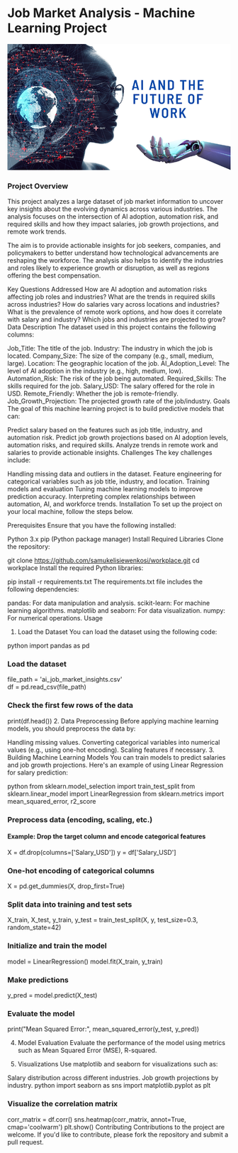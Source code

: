 # Job Market Analysis - Machine Learning Project
![ai_pic](ai_pic.png)
### Project Overview
This project analyzes a large dataset of job market information to uncover key insights about the evolving dynamics across various industries. The analysis focuses on the intersection of AI adoption, automation risk, and required skills and how they impact salaries, job growth projections, and remote work trends.

The aim is to provide actionable insights for job seekers, companies, and policymakers to better understand how technological advancements are reshaping the workforce. The analysis also helps to identify the industries and roles likely to experience growth or disruption, as well as regions offering the best compensation.

Key Questions Addressed
How are AI adoption and automation risks affecting job roles and industries?
What are the trends in required skills across industries?
How do salaries vary across locations and industries?
What is the prevalence of remote work options, and how does it correlate with salary and industry?
Which jobs and industries are projected to grow?
Data Description
The dataset used in this project contains the following columns:

Job_Title: The title of the job.
Industry: The industry in which the job is located.
Company_Size: The size of the company (e.g., small, medium, large).
Location: The geographic location of the job.
AI_Adoption_Level: The level of AI adoption in the industry (e.g., high, medium, low).
Automation_Risk: The risk of the job being automated.
Required_Skills: The skills required for the job.
Salary_USD: The salary offered for the role in USD.
Remote_Friendly: Whether the job is remote-friendly.
Job_Growth_Projection: The projected growth rate of the job/industry.
Goals
The goal of this machine learning project is to build predictive models that can:

Predict salary based on the features such as job title, industry, and automation risk.
Predict job growth projections based on AI adoption levels, automation risks, and required skills.
Analyze trends in remote work and salaries to provide actionable insights.
Challenges
The key challenges include:

Handling missing data and outliers in the dataset.
Feature engineering for categorical variables such as job title, industry, and location.
Training models and evaluation
Tuning machine learning models to improve prediction accuracy.
Interpreting complex relationships between automation, AI, and workforce trends.
Installation
To set up the project on your local machine, follow the steps below.

Prerequisites
Ensure that you have the following installed:

Python 3.x
pip (Python package manager)
Install Required Libraries
Clone the repository:

git clone https://github.com/samukelisiewenkosi/workplace.git
cd workplace
Install the required Python libraries:

pip install -r requirements.txt
The requirements.txt file includes the following dependencies:

pandas: For data manipulation and analysis.
scikit-learn: For machine learning algorithms.
matplotlib and seaborn: For data visualization.
numpy: For numerical operations.
Usage
1. Load the Dataset
You can load the dataset using the following code:

python
import pandas as pd

### Load the dataset
file_path = 'ai_job_market_insights.csv'  
df = pd.read_csv(file_path)

### Check the first few rows of the data
print(df.head())
2. Data Preprocessing
Before applying machine learning models, you should preprocess the data by:

Handling missing values.
Converting categorical variables into numerical values (e.g., using one-hot encoding).
Scaling features if necessary.
3. Building Machine Learning Models
You can train models to predict salaries and job growth projections. Here's an example of using Linear Regression for salary prediction:

python
from sklearn.model_selection import train_test_split
from sklearn.linear_model import LinearRegression
from sklearn.metrics import mean_squared_error, r2_score

### Preprocess data (encoding, scaling, etc.)
#### Example: Drop the target column and encode categorical features
X = df.drop(columns=['Salary_USD'])
y = df['Salary_USD']

### One-hot encoding of categorical columns
X = pd.get_dummies(X, drop_first=True)

### Split data into training and test sets
X_train, X_test, y_train, y_test = train_test_split(X, y, test_size=0.3, random_state=42)

### Initialize and train the model
model = LinearRegression()
model.fit(X_train, y_train)

### Make predictions
y_pred = model.predict(X_test)

### Evaluate the model
print("Mean Squared Error:", mean_squared_error(y_test, y_pred))

4. Model Evaluation
Evaluate the performance of the model using metrics such as Mean Squared Error (MSE), R-squared.

5. Visualizations
Use matplotlib and seaborn for visualizations such as:

Salary distribution across different industries.
Job growth projections by industry.
python
import seaborn as sns
import matplotlib.pyplot as plt

### Visualize the correlation matrix
corr_matrix = df.corr()
sns.heatmap(corr_matrix, annot=True, cmap='coolwarm')
plt.show()
Contributing
Contributions to the project are welcome. If you'd like to contribute, please fork the repository and submit a pull request.

